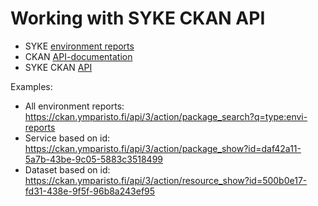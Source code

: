 Working with SYKE CKAN API
========================

* SYKE [environment reports](https://ckan.ymparisto.fi/envi-reports)
* CKAN [API-documentation](https://docs.ckan.org/en/2.8/api/index.html)
* SYKE CKAN [API](https://ckan.ymparisto.fi)

Examples:
* All environment reports: https://ckan.ymparisto.fi/api/3/action/package_search?q=type:envi-reports
* Service based on id: https://ckan.ymparisto.fi/api/3/action/package_show?id=daf42a11-5a7b-43be-9c05-5883c3518499
* Dataset based on id: https://ckan.ymparisto.fi/api/3/action/resource_show?id=500b0e17-fd31-438e-9f5f-96b8a243ef95
